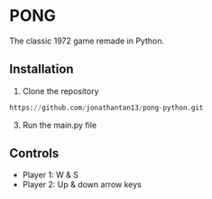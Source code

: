 # PONG
The classic 1972 game remade in Python.

## Installation
1. Clone the repository
```python
https://github.com/jonathantan13/pong-python.git
```
3. Run the main.py file

## Controls
- Player 1: W & S
- Player 2: Up & down arrow keys
